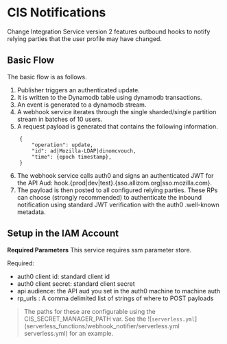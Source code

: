 # CIS Notifications

Change Integration Service version 2 features outbound hooks to notify relying parties that the user
profile may have changed.

## Basic Flow 

The basic flow is as follows.

1. Publisher triggers an authenticated update.
2. It is written to the Dynamodb table using dynamodb transactions. 
3. An event is generated to a dynamodb stream.
4. A webhook service iterates through the single sharded/single partition stream in batches of 10 users.
5. A request payload is generated that contains the following information.
```
    {
        "operation": update,
        "id": ad|Mozilla-LDAP|dinomcvouch,
        "time": {epoch timestamp},
    }
```
6.  The webhook service calls auth0 and signs an authenticated JWT for the API Aud: hook.{prod|dev|test}.{sso.allizom.org|sso.mozilla.com}.
7.  The payload is then posted to all configured relying parties.  These RPs can choose (strongly recommended) to authenticate the inbound notification using standard JWT verification with the auth0 .well-known metadata.



## Setup in the IAM Account

__Required Parameters__
This service requires ssm parameter store.

Required: 

* auth0 client id: standard client id
* auth0 client secret: standard client secret
* api audience: the API aud you set in the auth0 machine to machine auth
* rp_urls : A comma delimited list of strings of where to POST payloads

> The paths for these are configurable using the CIS_SECRET_MANAGER_PATH var.  See the ![`serverless.yml`](serverless_functions/webhook_notifier/serverless.yml serverless.yml) for an example.
